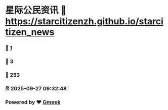 # 星际公民资讯 :link: https://starcitizenzh.github.io/starcitizen_news 
### :page_facing_up: [1](https://starcitizenzh.github.io/starcitizen_news/tag.html) 
### :speech_balloon: 3 
### :hibiscus: 253 
### :alarm_clock: 2025-09-27 09:32:48 
### Powered by :heart: [Gmeek](https://github.com/Meekdai/Gmeek)
